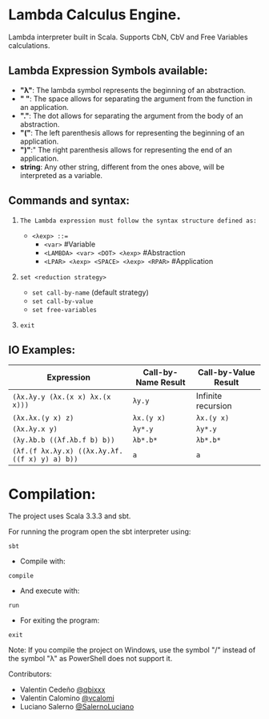 # Lambda Calculus Engine.
Lambda interpreter built in Scala. Supports CbN, CbV and Free Variables calculations.

## Lambda Expression Symbols available:
- **"λ"**: The lambda symbol represents the beginning of an abstraction.
- **" "**: The space allows for separating the argument from the function in an application.
- **"."**: The dot allows for separating the argument from the body of an abstraction.
- **"("**: The left parenthesis allows for representing the beginning of an application.
- **")"**:" The right parenthesis allows for representing the end of an application.
- **string**: Any other string, different from the ones above, will be interpreted as a variable.

## Commands and syntax:

1. `The Lambda expression must follow the syntax structure defined as:`
   - `<λexp> ::=`
     - `<var>` #Variable
     - `<LAMBDA> <var> <DOT> <λexp>` #Abstraction
     - `<LPAR> <λexp> <SPACE> <λexp> <RPAR>` #Application

2. `set <reduction strategy>`
   - `set call-by-name` (default strategy)
   - `set call-by-value`
   - `set free-variables`

3. `exit`

## IO Examples:

| Expression | Call-by-Name Result | Call-by-Value Result |
| ---------- | ------------------- | -------------------- |
| `(λx.λy.y (λx.(x x) λx.(x x)))` | `λy.y` | Infinite recursion |
| `(λx.λx.(y x) z)` | `λx.(y x)` | `λx.(y x)` |
| `(λx.λy.x y)` | `λy*.y` | `λy*.y` |
| `(λy.λb.b ((λf.λb.f b) b))` |  `λb*.b*` | `λb*.b*` |
| `(λf.(f λx.λy.x) ((λx.λy.λf.((f x) y) a) b))` | `a` | `a` |



# Compilation:

The project uses Scala 3.3.3 and sbt.

For running the program open the sbt interpreter using:
````shell
sbt
````
- Compile with:
````shell
compile
````
- And execute with:
````shell
run
````
- For exiting the program:
````shell
exit
````

Note: If you compile the project on Windows, use the symbol "/" instead of the symbol "λ" as PowerShell does not support it.

Contributors:
- Valentin Cedeño [@qbixxx](https://github.com/qbixxx/)
- Valentin Calomino [@vcalomi](https://github.com/vcalomi)
- Luciano Salerno [@SalernoLuciano](https://github.com/SalernoLuciano)
